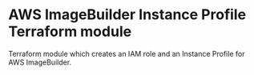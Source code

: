 # AWS ImageBuilder Instance Profile Terraform module
Terraform module which creates an IAM role and an Instance Profile for AWS ImageBuilder.
